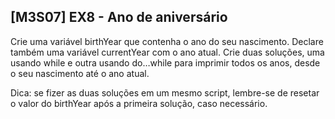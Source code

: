 ## [M3S07] EX8 - Ano de aniversário

Crie uma variável birthYear que contenha o ano do seu nascimento. Declare também uma variável currentYear com o ano atual. Crie duas soluções, uma usando while e outra usando do…while para imprimir todos os anos, desde o seu nascimento até o ano atual. 

Dica: se fizer as duas soluções em um mesmo script, lembre-se de resetar o valor do birthYear após a primeira solução, caso necessário.
